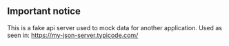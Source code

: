 ## Important notice

This is a fake api server used to mock data for another application.
Used as seen in: https://my-json-server.typicode.com/